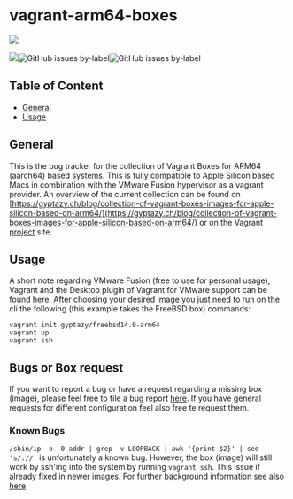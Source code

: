# vagrant-arm64-boxes
<img align="left" src="https://cdn.gyptazy.ch/images/gyptazy-vagrant-boxes-arm64.jpg"/>
<br>

<p float="center"><img src="https://img.shields.io/github/issues-raw/gyptazy/vagrant-arm64-boxes"/><img alt="GitHub issues by-label" src="https://img.shields.io/github/issues/gyptazy/vagrant-arm64-boxes/bug"><img alt="GitHub issues by-label" src="https://img.shields.io/github/issues/gyptazy/vagrant-arm64-boxes/feature">
</p>


## Table of Content
- [General](#general)
- [Usage](#usage)

## General
This is the bug tracker for the collection of Vagrant Boxes for ARM64 (aarch64) based systems. This is fully compatible to Apple Silicon based Macs in combination with the VMware Fusion hypervisor as a vagrant provider. An overview of the current collection can be found on [https://gyptazy.ch/blog/collection-of-vagrant-boxes-images-for-apple-silicon-based-on-arm64/](https://gyptazy.ch/blog/collection-of-vagrant-boxes-images-for-apple-silicon-based-on-arm64/) or on the Vagrant [project](https://app.vagrantup.com/gyptazy) site.

## Usage
A short note regarding VMware Fusion (free to use for personal usage), Vagrant and the Desktop plugin of Vagrant for VMware support can be found [here](https://gyptazy.ch/notes/vagrant-virtualization-apple-silicon-mac-arm64-in-year-2023/). After choosing your desired image you just need to run on the cli the following (this example takes the FreeBSD box) commands:
```
vagrant init gyptazy/freebsd14.0-arm64
vagrant up
vagrant ssh
```

## Bugs or Box request
If you want to report a bug or have a request regarding a missing box (image), please feel free to file a bug report [here](https://github.com/gyptazy/vagrant-arm64-boxes/issues). If you have general requests for different configuration feel also free te request them.

### Known Bugs
```/sbin/ip -o -0 addr | grep -v LOOPBACK | awk '{print $2}' | sed 's/://'``` is unfortunately a known bug. However, the box (image) will still work by ssh'ing into the system by running `vagrant ssh`. This issue if already fixed in newer images. For further background information see also [here](https://github.com/gyptazy/vagrant-arm64-boxes/issues/2).